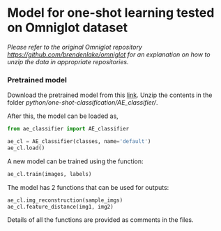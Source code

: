 # Model for one-shot learning tested on Omniglot dataset

*Please refer to the original Omniglot repository https://github.com/brendenlake/omniglot for an explanation on how to unzip the data in appropriate repositories.*

### Pretrained model
Download the pretrained model from this [link](https://drive.google.com/open?id=1nj7CEVWcgHDRAfw6BY3AabUo49AOv4Ap). Unzip the contents in the folder *python/one-shot-classification/AE_classifier/*.

After this, the model can be loaded as,

```python
from ae_classifier import AE_classifier

ae_cl = AE_classifier(classes, name='default')
ae_cl.load()
```

A new model can be trained using the function:

```python
ae_cl.train(images, labels)
```

The model has 2 functions that can be used for outputs:

```python
ae_cl.img_reconstruction(sample_imgs)
ae_cl.feature_distance(img1, img2)
```

Details of all the functions are provided as comments in the files.
